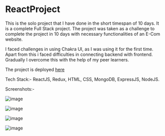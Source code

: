 <h1>ReactProject</h1>
This is the solo project that I have done in the short timespan of 10 days. It is a complete Full Stack project. The project was taken as a challenge to complete the project in 10 days with necessary functionalities of an E-Com website.

I faced challenges in using Chakra UI, as I was using it for the first time. Apart from this i faced difficulties in connecting backend with frontend. Gradually I overcome this with the help of my peer learners.

The project is deployed <a href="https://aquamarine-meerkat-45f945.netlify.app/">here</a>

Tech Stack:- ReactJS, Redux, HTML, CSS, MongoDB, ExpressJS, NodeJS.

Screenshots:-

![image](https://user-images.githubusercontent.com/95927107/169561376-7db84f4d-fe7a-401d-809f-8eb94c99c3f9.png)

![image](https://user-images.githubusercontent.com/95927107/169561482-ed41369f-070f-400a-b71e-cb6d14149820.png)

![image](https://user-images.githubusercontent.com/95927107/169561560-6edbb288-9986-4ded-8368-5fbdf2f0ac32.png)

![image](https://user-images.githubusercontent.com/95927107/169561645-bfe515e6-aae4-49b4-aa6c-6f4addc2b6ee.png)
